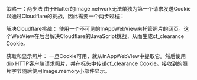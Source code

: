 策略一：两步法
由于Flutter的Image.network无法单独为第一个请求发送Cookie以通过Cloudflare的挑战，因此需要一个两步过程：

解决Cloudflare挑战： 使用一个不可见的InAppWebView来托管照片的网页。这个WebView在后台解决Cloudflare的JavaScript挑战，从而生成cf_clearance Cookie。

获取和显示照片： 一旦Cookie可用，就从InAppWebView中提取它。然后使用dio HTTP客户端请求照片，并在标头中传递cf_clearance Cookie。接收到的照片字节随后使用Image.memory小部件显示。